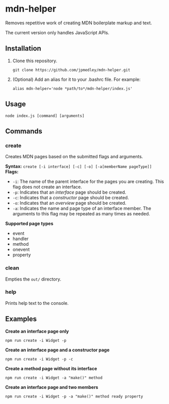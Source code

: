 # mdn-helper
Removes repetitive work of creating MDN boilerplate markup and text.

The current version only handles JavaScript APIs.

## Installation

1. Clone this repository.

   `git clone https://github.com/jpmedley/mdn-helper.git`

1. (Optional) Add an alias for it to your .bashrc file. For example:

   `alias mdn-helper='node *path/to*/mdn-helper/index.js'`

## Usage

  `node index.js [command] [arguments]`

## Commands

### create

Creates MDN pages based on the submitted flags and arguments.

**Syntax:** `create [-i interface] [-c] [-o] [-a[memberName pageType]]`
**Flags:**

* `-i`: The name of the parent interface for the pages you are creating. This flag does not create an interface.
* `-p`: Indicates that an *interface* page should be created.
* `-c`: Indicates that a *constructor* page should be created.
* `-o`: Indicates that an *overview* page should be created.
* `-a`: Indicates the name and page type of an interface member. The arguments to this flag may be repeated as many times as needed.

**Supported page types**

* event
* handler
* method
* onevent
* property

### clean

Empties the `out/` directory.

### help

Prints help text to the console.

## Examples

**Create an interface page only**

`npm run create -i Widget -p`

**Create an interface page and a constructor page**

`npm run create -i Widget -p -c`

**Create a method page without its interface**

`npm run create -i Widget -a "make()" method`

**Create  an interface page and two members**

`npm run create -i Widget -p -a "make()" method ready property`

